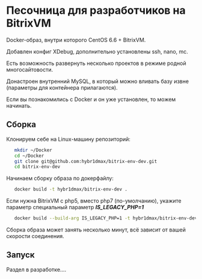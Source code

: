 # Песочница для разработчиков на BitrixVM

Docker-образ, внутри которого CentOS 6.6 + BitrixVM.

Добавлен конфиг XDebug, дополнительно установлены ssh, nano, mc.

Есть возможность развернуть несколько проектов в режиме родной многосайтовости.

Донастроен внутренний MySQL, в который можно вливать базу извне (параметры для контейнера прилагаются).

Если вы познакомились с Docker и он уже установлен, то можем начинать.

## Сборка

Клонируем себе на Linux-машину репозиторий:


```bash
   mkdir ~/Docker
   cd ~/Docker
   git clone git@github.com:hybr1dmax/bitrix-env-dev.git
   cd bitrix-env-dev
```

Начинаем сборку образа по докерфайлу:

```bash
   docker build -t hybr1dmax/bitrix-env-dev . 
```

Если нужна BitrixVM с php5, вместо php7 (по-умолчанию), укажите параметр специальный параметр **_IS_LEGACY_PHP=1_**

```bash
   docker build --build-arg IS_LEGACY_PHP=1 -t hybr1dmax/bitrix-env-dev:php5 .
```

Сборка образа может занять несколько минут, всё зависит от вашей скорости соединения.

## Запуск

Раздел в разработке....